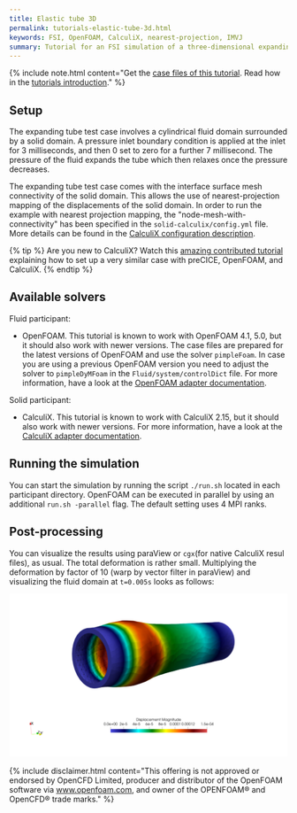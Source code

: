 ```yaml
---
title: Elastic tube 3D
permalink: tutorials-elastic-tube-3d.html
keywords: FSI, OpenFOAM, CalculiX, nearest-projection, IMVJ
summary: Tutorial for an FSI simulation of a three-dimensional expanding tube scenario
---
```


{% include note.html content="Get the [case files of this tutorial](https://github.com/precice/tutorials/tree/master/elastic-tube-3d). Read how in the [tutorials introduction](https://precice.org/tutorials.html)." %}

## Setup

The expanding tube test case involves a cylindrical fluid domain surrounded by a solid domain. A pressure inlet boundary condition is applied at the inlet for 3 milliseconds, and then 0 set to zero for a further 7 millisecond. The pressure of the fluid expands the tube which then relaxes once the pressure decreases.

The expanding tube test case comes with the interface surface mesh connectivity of the solid domain. This allows the use of nearest-projection mapping of the displacements of the solid domain. In order to run the example with nearest projection mapping, the "node-mesh-with-connectivity" has been specified in the `solid-calculix/config.yml` file. More details can be found in the [CalculiX configuration description](https://precice.org/adapter-calculix-config.html#nearest-projection-mapping).

{% tip %}
Are you new to CalculiX? Watch this [amazing contributed tutorial](https://www.youtube.com/playlist?list=PLWHQIdms-YHT8Ybt9psE8lJpaWRyy3fNf) explaining how to set up a very similar case with preCICE, OpenFOAM, and CalculiX.
{% endtip  %}

## Available solvers

Fluid participant:

* OpenFOAM. This tutorial is known to work with OpenFOAM 4.1, 5.0, but it should also work with newer versions. The case files are prepared for the latest versions of OpenFOAM and use the solver `pimpleFoam`. In case you are using a previous OpenFOAM version you need to adjust the solver to `pimpleDyMFoam` in the `Fluid/system/controlDict` file. For more information, have a look at the [OpenFOAM adapter documentation](https://precice.org/adapter-openfoam-overview.html).

Solid participant:

* CalculiX. This tutorial is known to work with CalculiX 2.15, but it should also work with newer versions. For more information, have a look at the [CalculiX adapter documentation](https://precice.org/adapter-calculix-overview.html).

## Running the simulation

You can start the simulation by running the script `./run.sh` located in each participant directory. OpenFOAM can be executed in parallel by using an additional `run.sh -parallel` flag. The default setting uses 4 MPI ranks.

## Post-processing

You can visualize the results using paraView or `cgx`(for native CalculiX resul files), as usual. The total deformation is rather small. Multiplying the deformation by factor of 10 (warp by vector filter in paraView) and visualizing the fluid domain at `t=0.005s` looks as follows:

![result tube](images/tutorials-elastic-tube-3d-tube-result.png)

{% include disclaimer.html content="This offering is not approved or endorsed by OpenCFD Limited, producer and distributor of the OpenFOAM software via www.openfoam.com, and owner of the OPENFOAM®  and OpenCFD®  trade marks." %}
